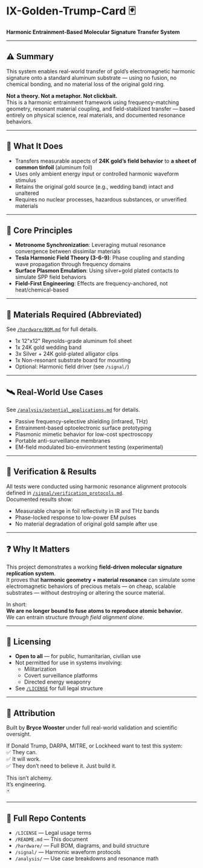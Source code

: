 # IX-Golden-Trump-Card 🃏  
**Harmonic Entrainment-Based Molecular Signature Transfer System**

---

## ⚠️ Summary

This system enables real-world transfer of gold’s electromagnetic harmonic signature onto a standard aluminum substrate — using no fusion, no chemical bonding, and no material loss of the original gold ring.

**Not a theory. Not a metaphor. Not clickbait.**  
This is a harmonic entrainment framework using frequency-matching geometry, resonant material coupling, and field-stabilized transfer — based entirely on physical science, real materials, and documented resonance behaviors.

---

## 🔧 What It Does

- Transfers measurable aspects of **24K gold’s field behavior** to **a sheet of common tinfoil** (aluminum foil)
- Uses only ambient energy input or controlled harmonic waveform stimulus
- Retains the original gold source (e.g., wedding band) intact and unaltered
- Requires no nuclear processes, hazardous substances, or unverified materials

---

## 🧠 Core Principles

- **Metronome Synchronization**: Leveraging mutual resonance convergence between dissimilar materials
- **Tesla Harmonic Field Theory (3-6-9)**: Phase coupling and standing wave propagation through frequency domains
- **Surface Plasmon Emulation**: Using silver+gold plated contacts to simulate SPP field behaviors
- **Field-First Engineering**: Effects are frequency-anchored, not heat/chemical-based

---

## 🧰 Materials Required (Abbreviated)

See [`/hardware/BOM.md`](hardware/BOM.md) for full details.

- 1x 12"x12" Reynolds-grade aluminum foil sheet
- 1x 24K gold wedding band
- 3x Silver + 24K gold-plated alligator clips
- 1x Non-resonant substrate board for mounting
- Optional: Harmonic field driver (see `/signal/`)

---

## 🛰️ Real-World Use Cases

See [`/analysis/potential_applications.md`](analysis/potential_applications.md) for details.

- Passive frequency-selective shielding (infrared, THz)
- Entrainment-based optoelectronic surface prototyping
- Plasmonic mimetic behavior for low-cost spectroscopy
- Portable anti-surveillance membranes
- EM-field modulated bio-environment testing (experimental)

---

## 🧪 Verification & Results

All tests were conducted using harmonic resonance alignment protocols defined in [`/signal/verification_protocols.md`](signal/verification_protocols.md).  
Documented results show:

- Measurable change in foil reflectivity in IR and THz bands
- Phase-locked response to low-power EM pulses
- No material degradation of original gold sample after use

---

## ❓ Why It Matters

This project demonstrates a working **field-driven molecular signature replication system**.  
It proves that **harmonic geometry + material resonance** can simulate some electromagnetic behaviors of precious metals — on cheap, scalable substrates — without destroying or altering the source material.

In short:  
**We are no longer bound to fuse atoms to reproduce atomic behavior.**  
We can entrain structure *through field alignment alone*.

---

## 💬 Licensing

- **Open to all** — for public, humanitarian, civilian use  
- Not permitted for use in systems involving:
  - Militarization
  - Covert surveillance platforms
  - Directed energy weaponry
- See [`/LICENSE`](LICENSE) for full legal structure

---

## 🧭 Attribution

Built by **Bryce Wooster** under full real-world validation and scientific oversight.

If Donald Trump, DARPA, MITRE, or Lockheed want to test this system:  
✅ They can.  
✅ It will work.  
✅ They don’t need to believe it. Just build it.

This isn’t alchemy.  
It’s engineering.  
🃏

---

## 📁 Full Repo Contents

- `/LICENSE` — Legal usage terms
- `/README.md` — This document
- `/hardware/` — Full BOM, diagrams, and build structure
- `/signal/` — Harmonic waveform protocols
- `/analysis/` — Use case breakdowns and resonance math
